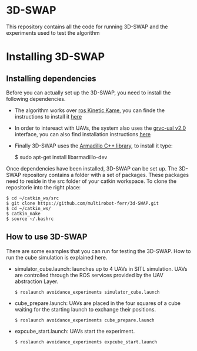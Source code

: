 # 3D-SWAP

This repository contains all the code for running 3D-SWAP and the experiments used to test the algorithm

# Installing 3D-SWAP

## Installing dependencies

Before you can actually set up the 3D-SWAP, you need to install the following dependencies.

 * The algorithm works over [ros Kinetic Kame](http://wiki.ros.org/kinetic), you can finde the instructions to install it [here](http://wiki.ros.org/kinetic/Installation)

 * In order to intereact with UAVs, the system also uses the [grvc-ual v2.0](https://github.com/grvcTeam/grvc-ual) interface, you can also find installation instructions [here](https://github.com/grvcTeam/grvc-ual/wiki/How-to-build-and-install-grvc-ual)

 * Finally 3D-SWAP uses the [Armadillo C++ library](http://arma.sourceforge.net/download.html), to install it type:

    $ sudo apt-get install libarmadillo-dev

Once dependencies have been installed, 3D-SWAP can be set up. The 3D-SWAP repository contains a folder with a set of packages. These packages need to reside in the src folder of your catkin workspace. To clone the repositorie into the right place:
       
    $ cd ~/catkin_ws/src
    $ git clone https://github.com/multirobot-ferr/3d-SWAP.git
    $ cd ~/catkin_ws/
    $ catkin_make
    $ source ~/.bashrc


## How to use 3D-SWAP ##

There are some examples that you can run for testing the 3D-SWAP. How to run the cube simulation is explained here.

 * simulator_cube.launch: launches up to 4 UAVs in SITL simulation. UAVs are controlled through the ROS services provided by the UAV abstraction Layer.

    `$ roslaunch avoidance_experiments simulator_cube.launch`   

 * cube_prepare.launch: UAVs are placed in the four squares of a cube waiting for the starting launch to exchange their positions. 

    `$ roslaunch avoidance_experiments cube_prepare.launch`

 * expcube_start.launch: UAVs start the experiment.

     `$ roslaunch avoidance_experiments expcube_start.launch`
